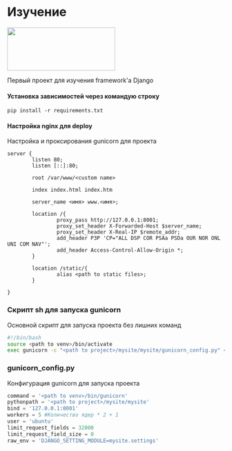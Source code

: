 # Изучение
<img src="https://upload.wikimedia.org/wikipedia/commons/thumb/7/75/Django_logo.svg/1200px-Django_logo.svg.png" width = 250 height = 100>


Первый проект для изучения framework'a Django

#### Установка зависимостей через командую строку
```
pip install -r requirements.txt 
```
#### Настройка nginx для deploy
Настройка и проксирования gunicorn для проекта
```
server {
        listen 80;
        listen [::]:80;

        root /var/www/<custom name>

        index index.html index.htm

        server_name <имя> www.<имя>;

        location /{
                proxy_pass http://127.0.0.1:8001;
                proxy_set_header X-Forwarded-Host $server_name;
                proxy_set_header X-Real-IP $remote_addr;
                add_header P3P 'CP="ALL DSP COR PSAa PSDa OUR NOR ONL UNI COM NAV"';
                add_header Access-Control-Allow-Origin *;
        }

        location /static/{
                alias <path to static files>;
        }

}
```

### Скрипт sh для запуска gunicorn
Основной скрипт для запуска проекта без лишних команд
```bash
#!/bin/bash
source <path to venv>/bin/activate
exec gunicorn -c "<path to project>/mysite/mysite/gunicorn_config.py" <custom name>.wsgi
```

### gunicorn_config.py
Конфигурация gunicorn для запуска проекта
```python
command = '<path to venv>/bin/gunicorn'
pythonpath = '<path to project>/mysite/mysite'
bind = '127.0.0.1:8001'
workers = 5 #Количество ядер * 2 + 1
user = 'ubuntu'
limit_request_fields = 32000
limit_request_field_size = 0
raw_env = 'DJANGO_SETTING_MODULE=mysite.settings'
```

